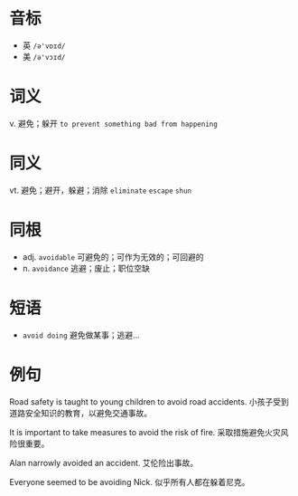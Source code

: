 # 音标

- 英 `/ə'vɒɪd/`
- 美 `/ə'vɔɪd/`

# 词义

v. 避免；躲开
`to prevent something bad from happening`

# 同义

vt. 避免；避开，躲避；消除
`eliminate` `escape` `shun`

# 同根

- adj. `avoidable` 可避免的；可作为无效的；可回避的
- n. `avoidance` 逃避；废止；职位空缺

# 短语

- `avoid doing` 避免做某事；逃避…

# 例句

Road safety is taught to young children to avoid road accidents.
小孩子受到道路安全知识的教育，以避免交通事故。

It is important to take measures to avoid the risk of fire.
采取措施避免火灾风险很重要。

Alan narrowly avoided an accident.
艾伦险出事故。

Everyone seemed to be avoiding Nick.
似乎所有人都在躲着尼克。


